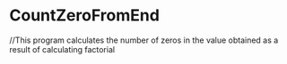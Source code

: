 # CountZeroFromEnd
//This program calculates the number of zeros in the value obtained as a result of calculating factorial
